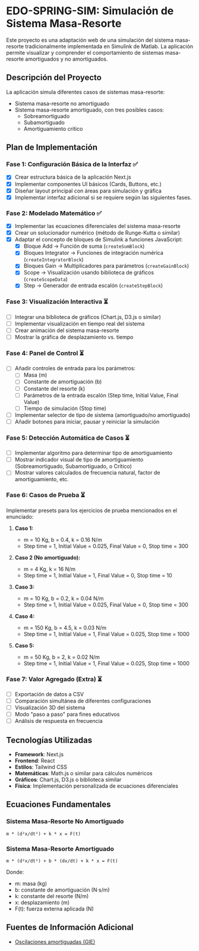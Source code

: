 # EDO-SPRING-SIM: Simulación de Sistema Masa-Resorte

Este proyecto es una adaptación web de una simulación del sistema masa-resorte tradicionalmente implementada en Simulink de Matlab. La aplicación permite visualizar y comprender el comportamiento de sistemas masa-resorte amortiguados y no amortiguados.

## Descripción del Proyecto

La aplicación simula diferentes casos de sistemas masa-resorte:
- Sistema masa-resorte no amortiguado
- Sistema masa-resorte amortiguado, con tres posibles casos:
  - Sobreamortiguado
  - Subamortiguado
  - Amortiguamiento crítico

## Plan de Implementación

### Fase 1: Configuración Básica de la Interfaz ✅
- [x] Crear estructura básica de la aplicación Next.js
- [x] Implementar componentes UI básicos (Cards, Buttons, etc.)
- [x] Diseñar layout principal con áreas para simulación y gráfica
- [X] Implementar interfaz adicional si se requiere según las siguientes fases.

### Fase 2: Modelado Matemático ✅
- [x] Implementar las ecuaciones diferenciales del sistema masa-resorte
- [x] Crear un solucionador numérico (método de Runge-Kutta o similar)
- [x] Adaptar el concepto de bloques de Simulink a funciones JavaScript:
  - [x] Bloque Add → Función de suma (`createSumBlock`)
  - [x] Bloques Integrator → Funciones de integración numérica (`createIntegratorBlock`)
  - [x] Bloques Gain → Multiplicadores para parámetros (`createGainBlock`)
  - [x] Scope → Visualización usando biblioteca de gráficos (`createScopeData`)
  - [x] Step → Generador de entrada escalón (`createStepBlock`)

### Fase 3: Visualización Interactiva ⏳
- [ ] Integrar una biblioteca de gráficos (Chart.js, D3.js o similar)
- [ ] Implementar visualización en tiempo real del sistema
- [ ] Crear animación del sistema masa-resorte
- [ ] Mostrar la gráfica de desplazamiento vs. tiempo

### Fase 4: Panel de Control ⏳
- [ ] Añadir controles de entrada para los parámetros:
  - [ ] Masa (m)
  - [ ] Constante de amortiguación (b)
  - [ ] Constante del resorte (k)
  - [ ] Parámetros de la entrada escalón (Step time, Initial Value, Final Value)
  - [ ] Tiempo de simulación (Stop time)
- [ ] Implementar selector de tipo de sistema (amortiguado/no amortiguado)
- [ ] Añadir botones para iniciar, pausar y reiniciar la simulación

### Fase 5: Detección Automática de Casos ⏳
- [ ] Implementar algoritmo para determinar tipo de amortiguamiento
- [ ] Mostrar indicador visual de tipo de amortiguamiento (Sobreamortiguado, Subamortiguado, o Crítico)
- [ ] Mostrar valores calculados de frecuencia natural, factor de amortiguamiento, etc.

### Fase 6: Casos de Prueba ⏳
Implementar presets para los ejercicios de prueba mencionados en el enunciado:

1. **Caso 1:**
   - m = 10 Kg, b = 0.4, k = 0.16 N/m
   - Step time = 1, Initial Value = 0.025, Final Value = 0, Stop time = 300

2. **Caso 2 (No amortiguado):**
   - m = 4 Kg, k = 16 N/m
   - Step time = 1, Initial Value = 1, Final Value = 0, Stop time = 10

3. **Caso 3:**
   - m = 10 Kg, b = 0.2, k = 0.04 N/m
   - Step time = 1, Initial Value = 0.025, Final Value = 0, Stop time = 300

4. **Caso 4:**
   - m = 150 Kg, b = 4.5, k = 0.03 N/m
   - Step time = 1, Initial Value = 1, Final Value = 0.025, Stop time = 1000

5. **Caso 5:**
   - m = 50 Kg, b = 2, k = 0.02 N/m
   - Step time = 1, Initial Value = 1, Final Value = 0.025, Stop time = 1000

### Fase 7: Valor Agregado (Extra) ⏳
- [ ] Exportación de datos a CSV
- [ ] Comparación simultánea de diferentes configuraciones
- [ ] Visualización 3D del sistema
- [ ] Modo "paso a paso" para fines educativos
- [ ] Análisis de respuesta en frecuencia

## Tecnologías Utilizadas

- **Framework**: Next.js
- **Frontend**: React
- **Estilos**: Tailwind CSS
- **Matemáticas**: Math.js o similar para cálculos numéricos
- **Gráficos**: Chart.js, D3.js o biblioteca similar
- **Física**: Implementación personalizada de ecuaciones diferenciales

## Ecuaciones Fundamentales

### Sistema Masa-Resorte No Amortiguado
```
m * (d²x/dt²) + k * x = F(t)
```

### Sistema Masa-Resorte Amortiguado
```
m * (d²x/dt²) + b * (dx/dt) + k * x = F(t)
```

Donde:
- m: masa (kg)
- b: constante de amortiguación (N·s/m)
- k: constante del resorte (N/m)
- x: desplazamiento (m)
- F(t): fuerza externa aplicada (N)

## Fuentes de Información Adicional

- [Oscilaciones amortiguadas (GIE)](http://laplace.us.es/wiki/index.php/Oscilaciones_amortiguadas_(GIE))
